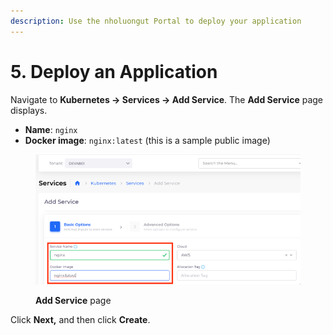 ```yaml
---
description: Use the nholuongut Portal to deploy your application
---
```


# 5. Deploy an Application

Navigate to **Kubernetes -> Services -> Add Service**. The **Add Service** page displays.

* **Name**: `nginx`&#x20;
* **Docker image**: `nginx:latest` (this is a sample public image)

<figure><img src="../../../.gitbook/assets/addservice.png" alt=""><figcaption><p><strong>Add Service</strong> page</p></figcaption></figure>

Click **Next,** and then click **Create**.
